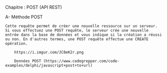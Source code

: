Chapitre :  POST (API REST)

A-  Méthode POST

    Cette requête permet de créer une nouvelle ressource sur un serveur. Si vous effectuez une POST requête, le serveur crée une nouvelle entrée dans la base de données et vous indique si la création a réussi ou non. En d'autres termes, une POST requête effectue une CREATE opération.

        https://i.imgur.com/JC8eK2r.png

        Données POST (https://www.codegrepper.com/code-examples/delphi/javascript+post+to+url)